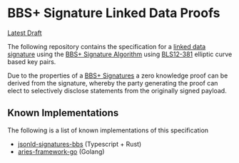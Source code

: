 # BBS+ Signature Linked Data Proofs

[Latest Draft](https://w3c-ccg.github.io/ldp-bbs2020)

The following repository contains the specification for a [linked data signature](https://w3c-ccg.github.io/ld-proofs/) using the [BBS+ Signature Algorithm](https://mattrglobal.github.io/bbs-signatures-spec/) using [BLS12-381](https://tools.ietf.org/id/draft-yonezawa-pairing-friendly-curves-00.html#rfc.section.2.4) elliptic curve based key pairs.

Due to the properties of a [BBS+ Signatures](https://mattrglobal.github.io/bbs-signatures-spec/) a zero knowledge proof can be derived from the signature, whereby the party generating the proof can elect to selectively disclose statements from the originally signed payload.

## Known Implementations

The following is a list of known implementations of this specification

- [jsonld-signatures-bbs](https://github.com/mattrglobal/jsonld-signatures-bbs) (Typescript + Rust)
- [aries-framework-go](https://github.com/hyperledger/aries-framework-go) (Golang)
